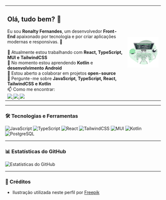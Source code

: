 <table>
  <tr>
    <td>
      <h2>Olá, tudo bem? 👋</h2>
      Eu sou <strong>Ronalty Fernandes</strong>, um desenvolvedor <strong>Front-End</strong> apaixonado por tecnologia e por criar aplicações modernas e responsivas. 🚀  
      <br/><br/>
      🔭 Atualmente estou trabalhando com <strong>React, TypeScript, MUI e TailwindCSS</strong>  
      <br/>🌱 No momento estou aprendendo <strong>Kotlin</strong> e <strong>desenvolvimento Android</strong>  
      <br/>👯 Estou aberto a colaborar em projetos <strong>open-source</strong>  
      <br/>💬 Pergunte-me sobre <strong>JavaScript, TypeScript, React, TailwindCSS e Kotlin</strong>  
      <br/>📫 Como me encontrar:  
      <br/>
      <a href="https://www.linkedin.com/in/ronaltyfernandes">
        <img src="https://img.shields.io/badge/LinkedIn-0077B5?style=for-the-badge&logo=linkedin&logoColor=white" />
      </a>
      <a href="https://ronaltyfernandes.dev">
        <img src="https://img.shields.io/badge/Portfólio-000?style=for-the-badge&logo=vercel&logoColor=white" />
      </a>
      <img src="https://img.shields.io/badge/Discord-000?style=for-the-badge&logo=discord&logoColor=7289DA" />
    </td>
    <td>
      <img src="./pcImage.png" alt="Computador com código" width="300"/>
    </td>
  </tr>
</table>

---

### 🛠️ Tecnologias e Ferramentas
![JavaScript](https://img.shields.io/badge/JavaScript-F7DF1E?style=flat&logo=javascript&logoColor=black)
![TypeScript](https://img.shields.io/badge/TypeScript-3178C6?style=flat&logo=typescript&logoColor=white)
![React](https://img.shields.io/badge/React-20232A?style=flat&logo=react&logoColor=61DAFB)
![TailwindCSS](https://img.shields.io/badge/TailwindCSS-06B6D4?style=flat&logo=tailwindcss&logoColor=white)
![MUI](https://img.shields.io/badge/MUI-007FFF?style=flat&logo=mui&logoColor=white)
![Kotlin](https://img.shields.io/badge/Kotlin-0095D5?style=flat&logo=kotlin&logoColor=white)
![PostgreSQL](https://img.shields.io/badge/PostgreSQL-316192?style=flat&logo=postgresql&logoColor=white)

---

### 📊 Estatísticas do GitHub
![Estatísticas do GitHub](https://github-readme-stats.vercel.app/api?username=ronaltyfernandes&show_icons=true&theme=tokyonight)

---

### 📌 Créditos
- Ilustração utilizada neste perfil por [Freepik](https://www.freepik.com/)
